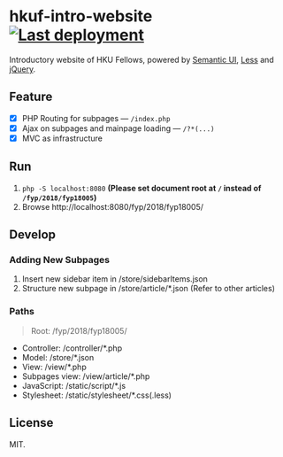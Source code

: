 # hkuf-intro-website [![](https://i.cs.hku.hk/fyp/2018/fyp18005/badge.svg "Last deployment")](https://i.cs.hku.hk/fyp/2018/fyp18005/checkalive)
Introductory website of HKU Fellows, powered by [Semantic UI](https://semantic-ui.com/ "Semantic UI"), [Less](http://lesscss.org/ "Less.js") and [jQuery](https://jquery.com/ "jQuery").
## Feature
- [X] PHP Routing for subpages — `/index.php`
- [X] Ajax on subpages and mainpage loading — `/?*(...)`
- [X] MVC as infrastructure
## Run
1. `php -S localhost:8080`
**(Please set document root at `/` instead of `/fyp/2018/fyp18005`)**
2. Browse http://localhost:8080/fyp/2018/fyp18005/
## Develop
### Adding New Subpages
1. Insert new sidebar item in /store/sidebarItems.json
2. Structure new subpage in /store/article/*.json (Refer to other articles)
### Paths
> Root: /fyp/2018/fyp18005/
- Controller: /controller/*.php
- Model: /store/*.json
- View: /view/*.php
- Subpages view: /view/article/*.php
- JavaScript: /static/script/*.js
- Stylesheet: /static/stylesheet/*.css(.less)
## License
MIT.
